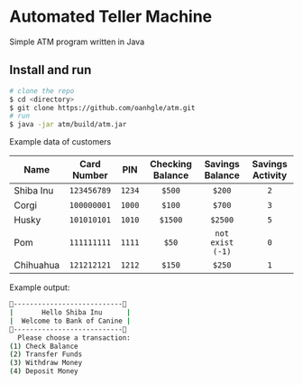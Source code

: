 # Automated Teller Machine 
Simple ATM program written in Java

## Install and run 
``` bash
# clone the repo
$ cd <directory>
$ git clone https://github.com/oanhgle/atm.git
# run
$ java -jar atm/build/atm.jar
```

Example data of customers

| Name          | Card Number   | PIN    | Checking Balance | Savings Balance | Savings Activity |
| ------------- |:-------------:| :-----:| :---------------:|:---------------:|:----------------:|
| Shiba Inu     | `123456789`   | `1234` | `$500`           | `$200`          | `2`              |
| Corgi         | `100000001`   | `1000` | `$100`           | `$700`          | `3`              | 
| Husky         | `101010101`   | `1010` | `$1500`          | `$2500`         | `5`              |
| Pom           | `111111111`   | `1111` | `$50`            | `not exist (-1)`| `0`              |
| Chihuahua     | `121212121`   | `1212` | `$150`           | `$250`          | `1`              |

Example output:

``` bash
🐶---------------------------🐶
|       Hello Shiba Inu      |
|  Welcome to Bank of Canine |
🐶---------------------------🐶
  Please choose a transaction:
(1) Check Balance
(2) Transfer Funds
(3) Withdraw Money
(4) Deposit Money
```
